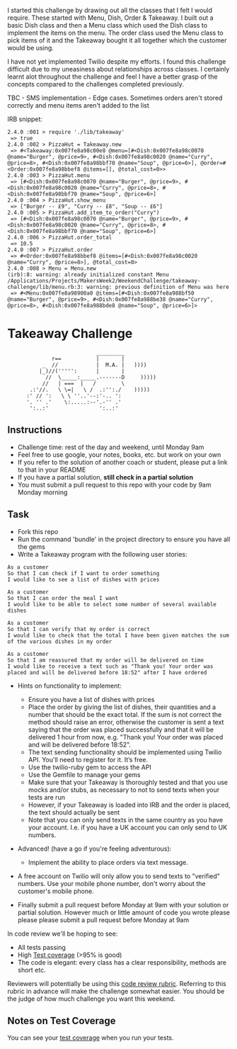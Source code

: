 I started this challenge by drawing out all the classes that I felt I would require. These started with Menu, Dish, Order & Takeaway. I built out a basic Dish class and then a Menu class which used the Dish class to implement the items on the menu. The order class used the Menu class to pick items of it and the Takeaway bought it all together which the customer would be using.

I have not yet implemented Twilio despite my efforts. I found this challenge difficult due to my uneasiness about relationships across classes. I certainly learnt alot throughout the challenge and feel I have a better grasp of the concepts compared to the challenges completed previously.

TBC - SMS implementation
    - Edge cases. Sometimes orders aren't stored correctly and menu items aren't added to the list

IRB snippet:

```
2.4.0 :001 > require './lib/takeaway'
 => true
2.4.0 :002 > PizzaHut = Takeaway.new
 => #<Takeaway:0x007fe8a98c00e8 @menu=[#<Dish:0x007fe8a98c0070 @name="Burger", @price=9>, #<Dish:0x007fe8a98c0020 @name="Curry", @price=8>, #<Dish:0x007fe8a98bbf70 @name="Soup", @price=6>], @order=#<Order:0x007fe8a98bbef8 @items=[], @total_cost=0>>
2.4.0 :003 > PizzaHut.menu
 => [#<Dish:0x007fe8a98c0070 @name="Burger", @price=9>, #<Dish:0x007fe8a98c0020 @name="Curry", @price=8>, #<Dish:0x007fe8a98bbf70 @name="Soup", @price=6>]
2.4.0 :004 > PizzaHut.show_menu
 => ["Burger -- £9", "Curry -- £8", "Soup -- £6"]
2.4.0 :005 > PizzaHut.add_item_to_order("Curry")
 => [#<Dish:0x007fe8a98c0070 @name="Burger", @price=9>, #<Dish:0x007fe8a98c0020 @name="Curry", @price=8>, #<Dish:0x007fe8a98bbf70 @name="Soup", @price=6>]
2.4.0 :006 > PizzaHut.order_total
 => 10.5
2.4.0 :007 > PizzaHut.order
 => #<Order:0x007fe8a98bbef8 @items=[#<Dish:0x007fe8a98c0020 @name="Curry", @price=8>], @total_cost=8>
2.4.0 :008 > Menu = Menu.new
(irb):8: warning: already initialized constant Menu
/Applications/Projects/MakersWeek2/WeekendChallenge/takeaway-challenge/lib/menu.rb:3: warning: previous definition of Menu was here
 => #<Menu:0x007fe8a98900a0 @items=[#<Dish:0x007fe8a988bf50 @name="Burger", @price=9>, #<Dish:0x007fe8a988be38 @name="Curry", @price=8>, #<Dish:0x007fe8a988bde8 @name="Soup", @price=6>]>
 ```


Takeaway Challenge
==================
```
                            _________
              r==           |       |
           _  //            |  M.A. |   ))))
          |_)//(''''':      |       |
            //  \_____:_____.-------D     )))))
           //   | ===  |   /        \
       .:'//.   \ \=|   \ /  .:'':./    )))))
      :' // ':   \ \ ''..'--:'-.. ':
      '. '' .'    \:.....:--'.-'' .'
       ':..:'                ':..:'

 ```

Instructions
-------

* Challenge time: rest of the day and weekend, until Monday 9am
* Feel free to use google, your notes, books, etc. but work on your own
* If you refer to the solution of another coach or student, please put a link to that in your README
* If you have a partial solution, **still check in a partial solution**
* You must submit a pull request to this repo with your code by 9am Monday morning

Task
-----

* Fork this repo
* Run the command 'bundle' in the project directory to ensure you have all the gems
* Write a Takeaway program with the following user stories:

```
As a customer
So that I can check if I want to order something
I would like to see a list of dishes with prices

As a customer
So that I can order the meal I want
I would like to be able to select some number of several available dishes

As a customer
So that I can verify that my order is correct
I would like to check that the total I have been given matches the sum of the various dishes in my order

As a customer
So that I am reassured that my order will be delivered on time
I would like to receive a text such as "Thank you! Your order was placed and will be delivered before 18:52" after I have ordered
```

* Hints on functionality to implement:
  * Ensure you have a list of dishes with prices
  * Place the order by giving the list of dishes, their quantities and a number that should be the exact total. If the sum is not correct the method should raise an error, otherwise the customer is sent a text saying that the order was placed successfully and that it will be delivered 1 hour from now, e.g. "Thank you! Your order was placed and will be delivered before 18:52".
  * The text sending functionality should be implemented using Twilio API. You'll need to register for it. It’s free.
  * Use the twilio-ruby gem to access the API
  * Use the Gemfile to manage your gems
  * Make sure that your Takeaway is thoroughly tested and that you use mocks and/or stubs, as necessary to not to send texts when your tests are run
  * However, if your Takeaway is loaded into IRB and the order is placed, the text should actually be sent
  * Note that you can only send texts in the same country as you have your account. I.e. if you have a UK account you can only send to UK numbers.

* Advanced! (have a go if you're feeling adventurous):
  * Implement the ability to place orders via text message.

* A free account on Twilio will only allow you to send texts to "verified" numbers. Use your mobile phone number, don't worry about the customer's mobile phone.
* Finally submit a pull request before Monday at 9am with your solution or partial solution.  However much or little amount of code you wrote please please please submit a pull request before Monday at 9am


In code review we'll be hoping to see:

* All tests passing
* High [Test coverage](https://github.com/makersacademy/course/blob/master/pills/test_coverage.md) (>95% is good)
* The code is elegant: every class has a clear responsibility, methods are short etc.

Reviewers will potentially be using this [code review rubric](docs/review.md).  Referring to this rubric in advance will make the challenge somewhat easier.  You should be the judge of how much challenge you want this weekend.

Notes on Test Coverage
------------------

You can see your [test coverage](https://github.com/makersacademy/course/blob/master/pills/test_coverage.md) when you run your tests.
